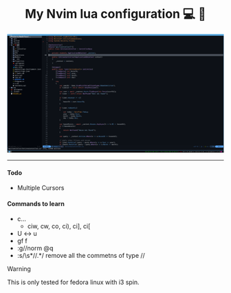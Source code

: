 <div align="center">
  <h1>My Nvim lua configuration 💻 📄</h1>
  <img src="img/nvim.png" alt="Nvim">
</div>

---
#### Todo
- Multiple Cursors
 
#### Commands to learn
- c...
    - ciw, cw, co, ci), ci], ci[
- U <-> u
- gf <C-w>f
- :g/<C-r><C-w>/norm @q
- :s/\s*//.*/ remove all the commetns of type //

> [!WARNING]
> This is only tested for fedora linux with i3 spin.
